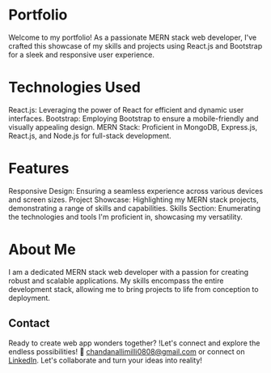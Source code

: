 



# Portfolio
Welcome to my portfolio! As a passionate MERN stack web developer, I've crafted this showcase of my skills and projects using React.js and Bootstrap for a sleek and responsive user experience.

# Technologies Used
React.js: Leveraging the power of React for efficient and dynamic user interfaces.
Bootstrap: Employing Bootstrap to ensure a mobile-friendly and visually appealing design.
MERN Stack: Proficient in MongoDB, Express.js, React.js, and Node.js for full-stack development.

# Features
Responsive Design: Ensuring a seamless experience across various devices and screen sizes.
Project Showcase: Highlighting my MERN stack projects, demonstrating a range of skills and capabilities.
Skills Section: Enumerating the technologies and tools I'm proficient in, showcasing my versatility.

# About Me
I am a dedicated MERN stack web developer with a passion for creating robust and scalable applications. My skills encompass the entire development stack, allowing me to bring projects to life from conception to deployment.


## Contact

Ready to create web app wonders together? !Let's connect and explore the endless possibilities! 👋 [chandanallimilli0808@gmail.com](mailto:chandanallimilli0808@gmail.com) or connect on [LinkedIn](https://www.linkedin.com/in/chandan-allimilli/). Let's collaborate and turn your ideas into reality!



